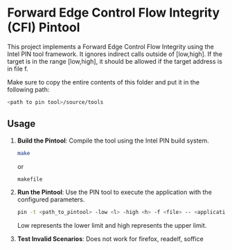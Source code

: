 # Forward Edge Control Flow Integrity (CFI) Pintool

This project implements a Forward Edge Control Flow Integrity using the Intel PIN tool framework. It ignores indirect calls outside of [low,high]. If the target is in the range [low,high], it should be allowed if the target address is in file f.

Make sure to copy the entire contents of this folder and put it in the following path:

``` bash
<path to pin tool>/source/tools
```

## Usage
1. **Build the Pintool**:
   Compile the tool using the Intel PIN build system.

   ```bash
   make
   ```

   or 

   ```bash
   makefile
   ```

2. **Run the Pintool**:
   Use the PIN tool to execute the application with the configured parameters.

   ```bash
   pin -t <path_to_pintool> -low <l> -high <h> -f <file> -- <application>
   ```

    Low represents the lower limit and high represents the upper limit.

3. **Test Invalid Scenarios**:
   Does not work for firefox, readelf, soffice


